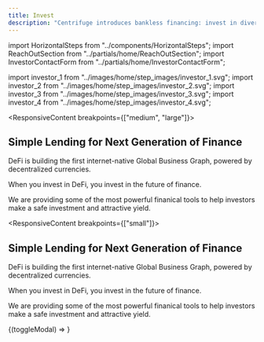 ```yaml
---
title: Invest
description: "Centrifuge introduces bankless financing: invest in diversified, asset-backed pools for attractive yields in a decentralized marketplace."
---
```


<!-- Imports -->

import HorizontalSteps from "../components/HorizontalSteps";
import ReachOutSection from "../partials/home/ReachOutSection";
import InvestorContactForm from "../partials/home/InvestorContactForm";

import investor_1 from "../images/home/step_images/investor_1.svg";
import investor_2 from "../images/home/step_images/investor_2.svg";
import investor_3 from "../images/home/step_images/investor_3.svg";
import investor_4 from "../images/home/step_images/investor_4.svg";

<!-- Intro -->
<Section>

<ResponsiveContent breakpoints={["medium", "large"]}>
<Row gap="100">

<Col span={4} align="start">

# Simple Lending for Next Generation of Finance

</Col>
<Col span={4} align="start">
<p margin={{ top: "0" }}>
DeFi is building the first internet-native Global Business Graph, powered by decentralized currencies.
</p>

When you invest in DeFi, you invest in the future of finance.

</Col>
<Col span={4} align="start">
<p margin="0">
We are providing some of the most powerful finanical tools to help investors make a safe investment and attractive yield.
</p>
</Col>
</Row>

</ResponsiveContent>

<ResponsiveContent breakpoints={["small"]}>

# Simple Lending for Next Generation of Finance

DeFi is building the first internet-native Global Business Graph, powered by decentralized currencies.

When you invest in DeFi, you invest in the future of finance.

We are providing some of the most powerful finanical tools to help investors make a safe investment and attractive yield.

</ResponsiveContent>

</Section>

<!-- Steps -->
<Section>
<HorizontalSteps steps={[{ image: investor_1, text: "Choose a Tinlake pool to invest in" }, { image: investor_2, text: "Build your risk / return portfolio" }, { image: investor_3, text: "Lend against tokenized collateral assets" }, { image: investor_4, text: "Redeem after repayment to earn an attractive yield" }]} />
</Section>

<!-- Reach Out -->
<ReachOutSection>
{(toggleModal) => <InvestorContactForm toggleModal={toggleModal} />}
</ReachOutSection>
